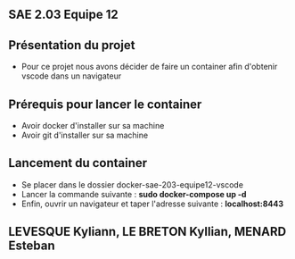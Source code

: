 ## SAE 2.03 Equipe 12

## Présentation du projet

* Pour ce projet nous avons décider de faire un container afin d'obtenir vscode dans un navigateur

## Prérequis pour lancer le container 

* Avoir docker d'installer sur sa machine
* Avoir git d'installer sur sa machine

## Lancement du container

* Se placer dans le dossier docker-sae-203-equipe12-vscode
* Lancer la commande suivante : <b>sudo docker-compose up -d</b>
* Enfin, ouvrir un navigateur et taper l'adresse suivante : <b>localhost:8443</b>

## LEVESQUE Kyliann, LE BRETON Kyllian, MENARD Esteban